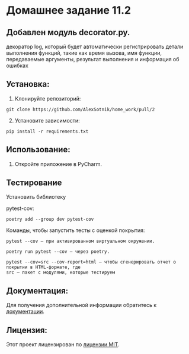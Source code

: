 # Домашнее задание 11.2
## Добавлен модуль decorator.py.
декоратор log, который будет автоматически регистрировать
детали выполнения функций, такие как время вызова, 
имя функции, передаваемые аргументы, результат выполнения 
и информация об ошибках <br />



## Установка:

1. Клонируйте репозиторий:
```
git clone https://github.com/AlexSotnik/home_work/pull/2
```
2. Установите зависимости:
```
pip install -r requirements.txt
```
## Использование:

1. Откройте приложение в PyCharm.

## Тестирование

Установить библиотеку

pytest-cov:
```
poetry add --group dev pytest-cov
```
Команды, чтобы запустить тесты с оценкой покрытия:

    pytest --cov — при активированном виртуальном окружении.

    poetry run pytest --cov — через poetry.

    pytest --cov=src --cov-report=html — чтобы сгенерировать отчет о покрытии в HTML-формате, где
    src — пакет c модулями, которые тестируем

## Документация:

Для получения дополнительной информации обратитесь к [документации](docs/README.md).

## Лицензия:

Этот проект лицензирован по [лицензии MIT](LICENSE).